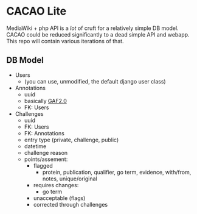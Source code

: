 # CACAO Lite

MediaWiki + php API is a *lot* of cruft for a relatively simple DB model. CACAO
could be reduced significantly to a dead simple API and webapp. This repo will
contain various iterations of that.


## DB Model

- Users
    - (you can use, unmodified, the default django user class)
- Annotations
    - uuid
    - basically [GAF2.0](http://geneontology.org/page/go-annotation-file-format-20)
    - FK: Users
- Challenges
    - uuid
    - FK: Users
    - FK: Annotations
    - entry type (private, challenge, public)
    - datetime
    - challenge reason
    - points/assement:
        - flagged
            - protein, publication, qualifier, go term, evidence, with/from, notes, unique/original
        - requires changes:
            - go term
        - unacceptable (flags)
        - corrected through challenges
